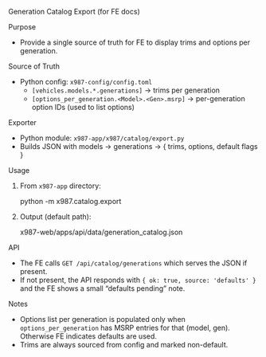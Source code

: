 Generation Catalog Export (for FE docs)

Purpose
- Provide a single source of truth for FE to display trims and options per generation.

Source of Truth
- Python config: `x987-config/config.toml`
  - `[vehicles.models.*.generations]` → trims per generation
  - `[options_per_generation.<Model>.<Gen>.msrp]` → per-generation option IDs (used to list options)

Exporter
- Python module: `x987-app/x987/catalog/export.py`
- Builds JSON with models → generations → { trims, options, default flags }

Usage
1) From `x987-app` directory:

   python -m x987.catalog.export

2) Output (default path):

   x987-web/apps/api/data/generation_catalog.json

API
- The FE calls `GET /api/catalog/generations` which serves the JSON if present.
- If not present, the API responds with `{ ok: true, source: 'defaults' }` and the FE shows a small “defaults pending” note.

Notes
- Options list per generation is populated only when `options_per_generation` has MSRP entries for that (model, gen). Otherwise FE indicates defaults are used.
- Trims are always sourced from config and marked non-default.

